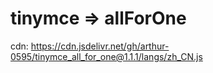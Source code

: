 # tinymce => allForOne

cdn:   https://cdn.jsdelivr.net/gh/arthur-0595/tinymce_all_for_one@1.1.1/langs/zh_CN.js